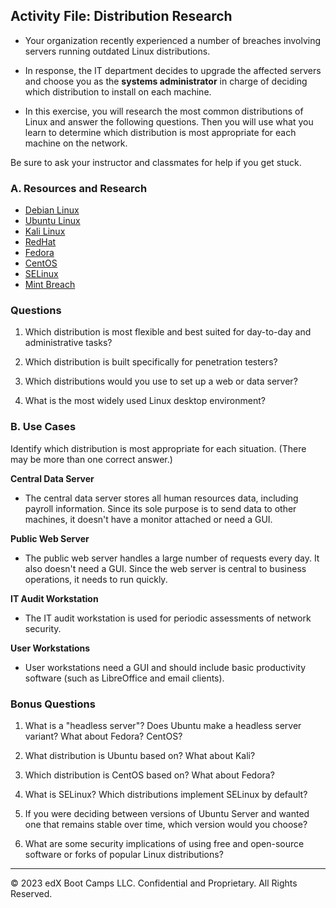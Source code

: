 ##  Activity File: Distribution Research

- Your organization recently experienced a number of breaches involving servers running outdated Linux distributions.

- In response, the IT department decides to upgrade the affected servers and choose you as the **systems administrator** in charge of deciding which distribution to install on each machine.

- In this exercise, you will research the most common distributions of Linux and answer the following questions. Then you will use what you learn to determine which distribution is most appropriate for each machine on the network.

Be sure to ask your instructor and classmates for help if you get stuck.

### A. Resources and Research

- [Debian Linux](https://www.debian.org/intro/about)
- [Ubuntu Linux](https://www.ubuntu.com/download)
- [Kali Linux](https://www.kali.org/about-us/)
- [RedHat](https://www.redhat.com/en/technologies)
- [Fedora](https://getfedora.org/)
- [CentOS](https://www.centos.org/about/)
- [SELinux](https://selinuxproject.org/page/Main_Page)
- [Mint Breach](https://www.infoworld.com/article/3036178/lesson-from-linux-mint-breach-trust-is-not-enough.html)

### Questions

1. Which distribution is most flexible and best suited for day-to-day and administrative tasks?

2. Which distribution is built specifically for penetration testers?

3. Which distributions would you use to set up a web or data server?

4. What is the most widely used Linux desktop environment?

### B. Use Cases

Identify which distribution is most appropriate for each situation. (There may be more than one correct answer.)

**Central Data Server**

- The central data server stores all human resources data, including payroll information. Since its sole purpose is to send data to other machines, it doesn't have a monitor attached or need a GUI.

**Public Web Server**

- The public web server handles a large number of requests every day. It also doesn't need a GUI. Since the web server is central to business operations, it needs to run quickly.

**IT Audit Workstation**

- The IT audit workstation is used for periodic assessments of network security.

**User Workstations**

- User workstations need a GUI and should include basic productivity software (such as LibreOffice and email clients).

### Bonus Questions

1. What is a "headless server"? Does Ubuntu make a headless server variant? What about Fedora? CentOS?

2. What distribution is Ubuntu based on? What about Kali?

3. Which distribution is CentOS based on? What about Fedora?

4. What is SELinux? Which distributions implement SELinux by default?  

5. If you were deciding between versions of Ubuntu Server and wanted one that remains stable over time, which version would you choose?

6. What are some security implications of using free and open-source software or forks of popular Linux distributions?

-------

&copy; 2023 edX Boot Camps LLC. Confidential and Proprietary. All Rights Reserved.
